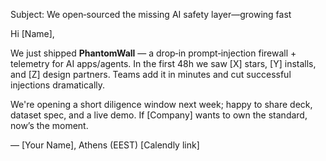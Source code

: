 Subject: We open‑sourced the missing AI safety layer—growing fast

Hi [Name],

We just shipped **PhantomWall** — a drop‑in prompt‑injection firewall + telemetry for AI apps/agents. In the first 48h we saw [X] stars, [Y] installs, and [Z] design partners. Teams add it in minutes and cut successful injections dramatically.

We're opening a short diligence window next week; happy to share deck, dataset spec, and a live demo. If [Company] wants to own the standard, now’s the moment.

— [Your Name], Athens (EEST)
[Calendly link]
